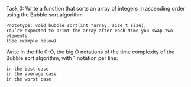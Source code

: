 Task 0:
Write a function that sorts an array of integers in ascending order using the
      Bubble sort algorithm

    Prototype: void bubble_sort(int *array, size_t size);
    You’re expected to print the array after each time you swap two elements
    (See example below)

Write in the file 0-O, the big O notations of the time complexity of the Bubble
      sort algorithm, with 1 notation per line:

    in the best case
    in the average case
    in the worst case
